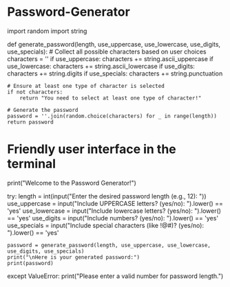 # Password-Generator
import random
import string

def generate_password(length, use_uppercase, use_lowercase, use_digits, use_specials):
    # Collect all possible characters based on user choices
    characters = ''
    if use_uppercase:
        characters += string.ascii_uppercase
    if use_lowercase:
        characters += string.ascii_lowercase
    if use_digits:
        characters += string.digits
    if use_specials:
        characters += string.punctuation

    # Ensure at least one type of character is selected
    if not characters:
        return "You need to select at least one type of character!"

    # Generate the password
    password = ''.join(random.choice(characters) for _ in range(length))
    return password

# Friendly user interface in the terminal
print("Welcome to the Password Generator!")

try:
    length = int(input("Enter the desired password length (e.g., 12): "))
    use_uppercase = input("Include UPPERCASE letters? (yes/no): ").lower() == 'yes'
    use_lowercase = input("Include lowercase letters? (yes/no): ").lower() == 'yes'
    use_digits = input("Include numbers? (yes/no): ").lower() == 'yes'
    use_specials = input("Include special characters (like !@#)? (yes/no): ").lower() == 'yes'

    password = generate_password(length, use_uppercase, use_lowercase, use_digits, use_specials)
    print("\nHere is your generated password:")
    print(password)

except ValueError:
    print("Please enter a valid number for password length.")
    
